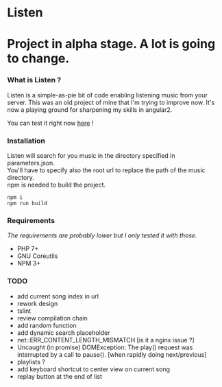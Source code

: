 Listen
======

# Project in alpha stage. A lot is going to change.

### What is Listen ?
Listen is a simple-as-pie bit of code enabling listening music from your server.
This was an old project of mine that I'm trying to improve now.
It's now a playing ground for sharpening my skills in angular2.

You can test it right now [here](http://nibou.eu/listen) !

### Installation

Listen will search for you music in the directory specified in parameters.json.  
You'll have to specify also the root url to replace the path of the music directory.  
npm is needed to build the project.
```
npm i
npm run build
```

### Requirements
_The requirements are probably lower but I only tested it with those._
- PHP 7+
- GNU Coreutils
- NPM 3+

### TODO
- add current song index in url
- rework design
- tslint
- review compilation chain
- add random function
- add dynamic search placeholder
- net::ERR_CONTENT_LENGTH_MISMATCH [is it a nginx issue ?]
- Uncaught (in promise) DOMException: The play() request was interrupted by a call to pause(). [when rapidly doing next/previous]
- playlists ?
- add keyboard shortcut to center view on current song
- replay button at the end of list
